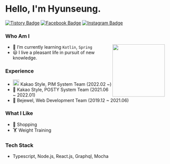 # Hello, I'm Hyunseung.

[![Tistory Badge](https://img.shields.io/badge/Tech%20Blog-555263?style=flat&logoColor=white)](https://asce-hyunseung.tistory.com/)
[![Facebook Badge](https://img.shields.io/badge/facebook-1877f2?style=flat&logo=facebook&logoColor=white&link=https://www.facebook.com/AsCEhyunseung)](https://www.facebook.com/AsCEhyunseung)
[![Instagram Badge](http://img.shields.io/badge/-Instagram-pink?style=flat&logo=Instagram&link=https://instagram.com/asce_hyunseungg)](https://instagram.com/asce_hyunseungg)


### Who Am I

<img align='right' src="https://github-readme-stats.vercel.app/api?username=AsCE-hyunseung" height="165">

- 🌱 I’m currently learning `Kotlin`, `Spring`
- 😃 I live a pleasant life in pursuit of new knowledge.

### Experience

- <img src=https://user-images.githubusercontent.com/42690640/152671545-061bffee-4cf1-493e-a5ab-4b438c12a815.png width="20" height="20" vertical-align="text-top" border-radius="4px"/> Kakao Style, PIM System Team (2022.02 ~)
- 🐤 Kakao Style, POSTY System Team (2021.06 ~ 2022.01)
- 🐣 Bejewel, Web Development Team (2019.12 ~ 2021.06)

### What I Like

- 👕 Shopping
- 🏋️ Weight Training

### Tech Stack

- Typescript, Node.js, React.js, Graphql, Mocha
